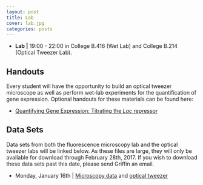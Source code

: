 ```yaml
---
layout: post
title: Lab
cover: lab.jpg
categories: posts
---
```



- **Lab \|** 19:00 - 22:00 in College B.416 (Wet Lab) and College B.214 (Optical Tweezer Lab).

## Handouts
Every student will have the opportunity to build an optical tweezer microscope as well as perform wet-lab experiments for the quantification of gene expression. Optional handouts for these materials can be found here:

* [Quantifying Gene Expression: Titrating the *Lac* repressor](http://bi1x.caltech.edu/2016/handouts/laci_titration.pdf)

## Data Sets
Data sets from both the fluorescence microscopy lab and the optical tweezer labs will be linked below. As these files are large, they will only be available for download through February 28th, 2017. If you wish to download these data sets past this date, please send Griffin an email.

* Monday, January 16th \| [Microscopy data](http://www.rpgroup.caltech.edu/course_data/gist_pboc_2017_microscopy_monday.zip) and [optical tweezer](http://www.rpgroup.caltech.edu/course_data/gist_pobc_2017_optical_trap.zip)
